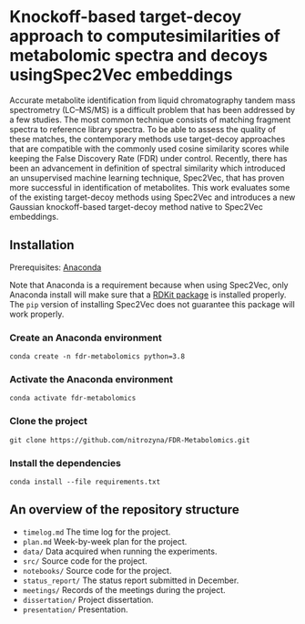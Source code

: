 # Knockoff-based target-decoy approach to computesimilarities of metabolomic spectra and decoys usingSpec2Vec embeddings

Accurate metabolite identification from liquid chromatography tandem mass spectrometry (LC–MS/MS) is a difficult problem that has been addressed by a few studies. The most common technique consists of matching fragment spectra to reference library spectra. To be able to assess the quality of these matches, the contemporary methods use target-decoy approaches that are compatible with the commonly used cosine similarity scores while keeping the False Discovery Rate (FDR) under control. Recently, there has been an advancement in definition of spectral similarity which introduced an unsupervised machine learning technique, Spec2Vec, that has proven more successful in identification of metabolites. This work evaluates some of the existing target-decoy methods using Spec2Vec and introduces a new Gaussian knockoff-based target-decoy method native to Spec2Vec embeddings.  


## Installation 
Prerequisites:
[Anaconda](https://docs.anaconda.com/anaconda/install/)

Note that Anaconda is a requirement because when using Spec2Vec, only Anaconda install will make sure that a [RDKit package](https://rdkit.org/) is installed properly. The ```pip``` version of installing Spec2Vec does not guarantee this package will work properly.

### Create an Anaconda environment
```conda create -n fdr-metabolomics python=3.8```

### Activate the Anaconda environment
```conda activate fdr-metabolomics```

### Clone the project
```git clone https://github.com/nitrozyna/FDR-Metabolomics.git```

### Install the dependencies
```conda install --file requirements.txt```

## An overview of the repository structure

* `timelog.md` The time log for the project.
* `plan.md` Week-by-week plan for the project. 
* `data/` Data acquired when running the experiments.
* `src/` Source code for the project.
* `notebooks/` Source code for the project.
* `status_report/` The status report submitted in December.
* `meetings/` Records of the meetings during the project.
* `dissertation/` Project dissertation.
* `presentation/` Presentation.

